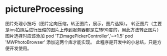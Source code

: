 # pictureProcessing
图片处理小技巧（图片定向压缩，转正图片，展示，图片选择）。
转正图片（主要是ios拍照后进行压缩的图片上传到服务器都是左转90度的，用此方法转正图片）
图片选择时应该添加
pod 'TZImagePickerController','~>1.5'
pod 'MWPhotoBrowser'
添加这两个库才能实现。
此程序是开发中的小总结，只是方便开发使用。
